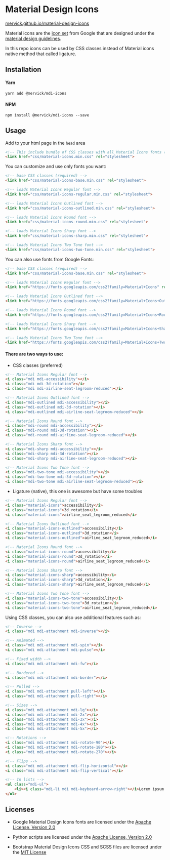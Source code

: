 # Material Design Icons
[mervick.github.io/material-design-icons](http://mervick.github.io/material-design-icons/)

Material icons are the [icon set](http://www.google.com/design/spec/style/icons.html#icons-system-icons)
from Google that are designed under the [material design guidelines](http://www.google.com/design/spec).

In this repo icons can be used by CSS classes instead of Material icons native method that called ligature.

## Installation

#### Yarn
```shell
yarn add @mervick/mdi-icons
```

#### NPM
```shell
npm install @mervick/mdi-icons --save
```

## Usage

Add to your html page in the `head` area
```html
<!-- This include bundle of CSS classes with all Material Icons fonts (5 fonts) -->
<link href="css/material-icons.min.css" rel="stylesheet">
```

You can customize and use only fonts you want:
```html
<!-- base CSS classes (required) -->
<link href="css/material-icons-base.min.css" rel="stylesheet">

<!-- loads Material Icons Regular font -->
<link href="css/material-icons-regular.min.css" rel="stylesheet">

<!-- loads Material Icons Outlined font -->
<link href="css/material-icons-outlined.min.css" rel="stylesheet">

<!-- loads Material Icons Round font -->
<link href="css/material-icons-round.min.css" rel="stylesheet">

<!-- loads Material Icons Sharp font -->
<link href="css/material-icons-sharp.min.css" rel="stylesheet">

<!-- loads Material Icons Two Tone font -->
<link href="css/material-icons-two-tone.min.css" rel="stylesheet">
```

You can also use fonts from Google Fonts:
```html
<!-- base CSS classes (required) -->
<link href="css/material-icons-base.min.css" rel="stylesheet">

<!-- loads Material Icons Regular font -->
<link href="https://fonts.googleapis.com/css2?family=Material+Icons" rel="stylesheet">

<!-- loads Material Icons Outlined font -->
<link href="https://fonts.googleapis.com/css2?family=Material+Icons+Outlined" rel="stylesheet">

<!-- loads Material Icons Round font -->
<link href="https://fonts.googleapis.com/css2?family=Material+Icons+Round" rel="stylesheet">

<!-- loads Material Icons Sharp font -->
<link href="https://fonts.googleapis.com/css2?family=Material+Icons+Sharp" rel="stylesheet">

<!-- loads Material Icons Two Tone font -->
<link href="https://fonts.googleapis.com/css2?family=Material+Icons+Two+Tone" rel="stylesheet">
```

#### There are two ways to use:

- CSS classes (preferred)
```html
<!-- Material Icons Regular font -->
<i class="mdi mdi-accessibility"></i>
<i class="mdi mdi-3d-rotation"></i>
<i class="mdi mdi-airline-seat-legroom-reduced"></i>

<!-- Material Icons Outlined font -->
<i class="mdi-outlined mdi-accessibility"></i>
<i class="mdi-outlined mdi-3d-rotation"></i>
<i class="mdi-outlined mdi-airline-seat-legroom-reduced"></i>

<!-- Material Icons Round font -->
<i class="mdi-round mdi-accessibility"></i>
<i class="mdi-round mdi-3d-rotation"></i>
<i class="mdi-round mdi-airline-seat-legroom-reduced"></i>

<!-- Material Icons Sharp font -->
<i class="mdi-sharp mdi-accessibility"></i>
<i class="mdi-sharp mdi-3d-rotation"></i>
<i class="mdi-sharp mdi-airline-seat-legroom-reduced"></i>

<!-- Material Icons Two Tone font -->
<i class="mdi-two-tone mdi-accessibility"></i>
<i class="mdi-two-tone mdi-3d-rotation"></i>
<i class="mdi-two-tone mdi-airline-seat-legroom-reduced"></i>
```

- Ligature (native), this one is awesome but have some troubles
```html
<!-- Material Icons Regular font -->
<i class="material-icons">accessibility</i>
<i class="material-icons">3d_rotation</i>
<i class="material-icons">airline_seat_legroom_reduced</i>

<!-- Material Icons Outlined font -->
<i class="material-icons-outlined">accessibility</i>
<i class="material-icons-outlined">3d_rotation</i>
<i class="material-icons-outlined">airline_seat_legroom_reduced</i>

<!-- Material Icons Round font -->
<i class="material-icons-round">accessibility</i>
<i class="material-icons-round">3d_rotation</i>
<i class="material-icons-round">airline_seat_legroom_reduced</i>

<!-- Material Icons Sharp font -->
<i class="material-icons-sharp">accessibility</i>
<i class="material-icons-sharp">3d_rotation</i>
<i class="material-icons-sharp">airline_seat_legroom_reduced</i>

<!-- Material Icons Two Tone font -->
<i class="material-icons-two-tone">accessibility</i>
<i class="material-icons-two-tone">3d_rotation</i>
<i class="material-icons-two-tone">airline_seat_legroom_reduced</i>
```

Using CSS classes, you can also use additional features such as:
```html
<!-- Inverse -->
<i class="mdi mdi-attachment mdi-inverse"></i>

<!-- Animated -->
<i class="mdi mdi-attachment mdi-spin"></i>
<i class="mdi mdi-attachment mdi-pulse"></i>

<!-- Fixed width -->
<i class="mdi mdi-attachment mdi-fw"></i>

<!-- Bordered -->
<i class="mdi mdi-attachment mdi-border"></i>

<!-- Pulled -->
<i class="mdi mdi-attachment pull-left"></i>
<i class="mdi mdi-attachment pull-right"></i>

<!-- Sizes -->
<i class="mdi mdi-attachment mdi-lg"></i>
<i class="mdi mdi-attachment mdi-2x"></i>
<i class="mdi mdi-attachment mdi-3x"></i>
<i class="mdi mdi-attachment mdi-4x"></i>
<i class="mdi mdi-attachment mdi-5x"></i>

<!-- Rotations -->
<i class="mdi mdi-attachment mdi-rotate-90"></i>
<i class="mdi mdi-attachment mdi-rotate-180"></i>
<i class="mdi mdi-attachment mdi-rotate-270"></i>

<!-- Flips -->
<i class="mdi mdi-attachment mdi-flip-horizontal"></i>
<i class="mdi mdi-attachment mdi-flip-vertical"></i>

<!-- In lists -->
<ul class="mdi-ul">
    <li><i class="mdi-li mdi mdi-keyboard-arrow-right"></i>Lorem ipsum dolor ...</li>
</ul>
```

## Licenses

- Google Material Design Icons fonts are licensed under the [Apache License, Version 2.0](https://www.apache.org/licenses/LICENSE-2.0.html)

- Python scripts are licensed under the [Apache License, Version 2.0](https://www.apache.org/licenses/LICENSE-2.0.html)

- Bootstrap Material Design Icons CSS and SCSS files are licensed under the [MIT License](http://opensource.org/licenses/mit-license.html)


